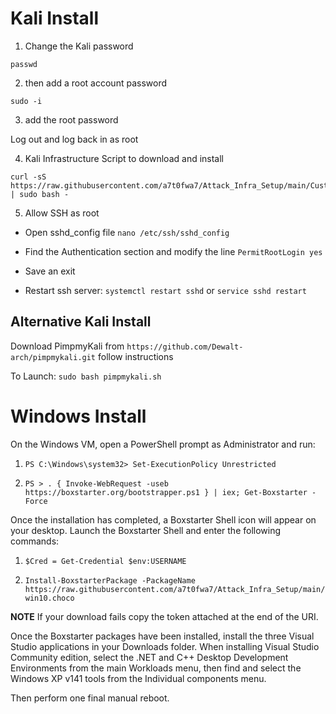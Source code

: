 # Kali Install

1) Change the Kali password
```
passwd
```
2) then add a root account password
```
sudo -i 
```
3) add the root password

Log out and log back in as root

4) Kali Infrastructure Script to download and install

```
curl -sS https://raw.githubusercontent.com/a7t0fwa7/Attack_Infra_Setup/main/CustomKaliC2andToolsSetup.sh | sudo bash -

```
5) Allow SSH as root

- Open sshd_config file
`nano /etc/ssh/sshd_config`

- Find the Authentication section and modify the line 
`PermitRootLogin yes`

- Save an exit

- Restart ssh server:
`systemctl restart sshd` or `service sshd restart`


## Alternative Kali Install

Download PimpmyKali from `https://github.com/Dewalt-arch/pimpmykali.git` follow instructions

To Launch: `sudo bash pimpmykali.sh`

# Windows Install

On the Windows VM, open a PowerShell prompt as Administrator and run:
1) ```PS C:\Windows\system32> Set-ExecutionPolicy Unrestricted```

2) ```PS > . { Invoke-WebRequest -useb https://boxstarter.org/bootstrapper.ps1 } | iex; Get-Boxstarter -Force```

Once the installation has completed, a Boxstarter Shell icon will appear on your desktop.  Launch the Boxstarter Shell and enter the following commands:

1) ``` $Cred = Get-Credential $env:USERNAME ```

2) ``` Install-BoxstarterPackage -PackageName https://raw.githubusercontent.com/a7t0fwa7/Attack_Infra_Setup/main/win10.choco ```

**NOTE** If your download fails copy the token attached at the end of the URI.

Once the Boxstarter packages have been installed, install the three Visual Studio applications in your Downloads folder.  When installing Visual Studio Community edition, select the .NET and C++ Desktop Development Environments from the main Workloads menu, then find and select the Windows XP v141 tools from the Individual components menu.

Then perform one final manual reboot.
